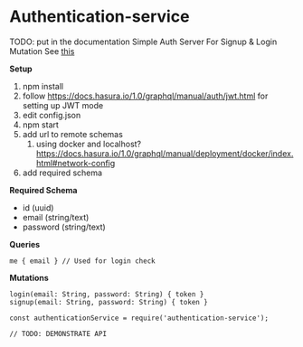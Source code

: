 # Authentication-service

TODO: put in the documentation
Simple Auth Server For Signup &amp; Login Mutation
See [this](https://github.com/BretFisher/node-docker-good-defaults)

**Setup**

1. npm install
1. follow https://docs.hasura.io/1.0/graphql/manual/auth/jwt.html for setting up JWT mode
1. edit config.json
1. npm start
1. add url to remote schemas
   1. using docker and localhost? https://docs.hasura.io/1.0/graphql/manual/deployment/docker/index.html#network-config
1. add required schema

**Required Schema**

- id (uuid)
- email (string/text)
- password (string/text)

**Queries**

```
me { email } // Used for login check
```

**Mutations**

```
login(email: String, password: String) { token }
signup(email: String, password: String) { token }
```

```
const authenticationService = require('authentication-service');

// TODO: DEMONSTRATE API
```
